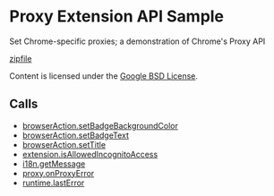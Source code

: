 
Proxy Extension API Sample
=======

Set Chrome-specific proxies; a demonstration of Chrome's Proxy API

[zipfile](http://developer.chrome.com/extensions/examples/extensions/proxy_configuration.zip)

Content is licensed under the [Google BSD License](http://code.google.com/google_bsd_license.html).

Calls
-----

* [browserAction.setBadgeBackgroundColor](http://developer.chrome.com/extensions/browserAction.html#method-setBadgeBackgroundColor)
* [browserAction.setBadgeText](http://developer.chrome.com/extensions/browserAction.html#method-setBadgeText)
* [browserAction.setTitle](http://developer.chrome.com/extensions/browserAction.html#method-setTitle)
* [extension.isAllowedIncognitoAccess](http://developer.chrome.com/extensions/extension.html#method-isAllowedIncognitoAccess)
* [i18n.getMessage](http://developer.chrome.com/extensions/i18n.html#method-getMessage)
* [proxy.onProxyError](http://developer.chrome.com/extensions/proxy.html#event-onProxyError)
* [runtime.lastError](http://developer.chrome.com/extensions/runtime.html#property-lastError)